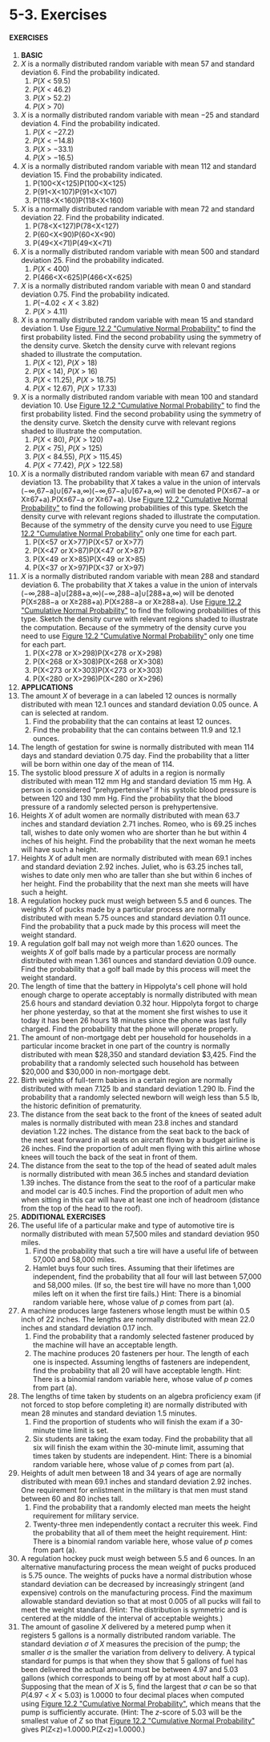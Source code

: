 # 5-3. Exercises



#### EXERCISES

1. **BASIC**
2. _X_ is a normally distributed random variable with mean 57 and standard deviation 6. Find the probability indicated.
   1. _P_\(_X_ &lt; 59.5\)
   2. _P_\(_X_ &lt; 46.2\)
   3. _P_\(_X_ &gt; 52.2\)
   4. _P_\(_X_ &gt; 70\)
3. _X_ is a normally distributed random variable with mean −25 and standard deviation 4. Find the probability indicated.
   1. _P_\(_X_ &lt; −27.2\)
   2. _P_\(_X_ &lt; −14.8\)
   3. _P_\(_X_ &gt; −33.1\)
   4. _P_\(_X_ &gt; −16.5\)
4. _X_ is a normally distributed random variable with mean 112 and standard deviation 15. Find the probability indicated.
   1. P\(100&lt;X&lt;125\)P\(100&lt;X&lt;125\)
   2. P\(91&lt;X&lt;107\)P\(91&lt;X&lt;107\)
   3. P\(118&lt;X&lt;160\)P\(118&lt;X&lt;160\)
5. _X_ is a normally distributed random variable with mean 72 and standard deviation 22. Find the probability indicated.
   1. P\(78&lt;X&lt;127\)P\(78&lt;X&lt;127\)
   2. P\(60&lt;X&lt;90\)P\(60&lt;X&lt;90\)
   3. P\(49&lt;X&lt;71\)P\(49&lt;X&lt;71\)
6. _X_ is a normally distributed random variable with mean 500 and standard deviation 25. Find the probability indicated.
   1. _P_\(_X_ &lt; 400\)
   2. P\(466&lt;X&lt;625\)P\(466&lt;X&lt;625\)
7. _X_ is a normally distributed random variable with mean 0 and standard deviation 0.75. Find the probability indicated.
   1. _P_\(−4.02 &lt; _X_ &lt; 3.82\)
   2. _P_\(_X_ &gt; 4.11\)
8. _X_ is a normally distributed random variable with mean 15 and standard deviation 1. Use [Figure 12.2 "Cumulative Normal Probability"](https://saylordotorg.github.io/text_introductory-statistics/s16-appendix.html) to find the first probability listed. Find the second probability using the symmetry of the density curve. Sketch the density curve with relevant regions shaded to illustrate the computation.
   1. _P_\(_X_ &lt; 12\), _P_\(_X_ &gt; 18\)
   2. _P_\(_X_ &lt; 14\), _P_\(_X_ &gt; 16\)
   3. _P_\(_X_ &lt; 11.25\), _P_\(_X_ &gt; 18.75\)
   4. _P_\(_X_ &lt; 12.67\), _P_\(_X_ &gt; 17.33\)
9. _X_ is a normally distributed random variable with mean 100 and standard deviation 10. Use [Figure 12.2 "Cumulative Normal Probability"](https://saylordotorg.github.io/text_introductory-statistics/s16-appendix.html) to find the first probability listed. Find the second probability using the symmetry of the density curve. Sketch the density curve with relevant regions shaded to illustrate the computation.
   1. _P_\(_X_ &lt; 80\), _P_\(_X_ &gt; 120\)
   2. _P_\(_X_ &lt; 75\), _P_\(_X_ &gt; 125\)
   3. _P_\(_X_ &lt; 84.55\), _P_\(_X_ &gt; 115.45\)
   4. _P_\(_X_ &lt; 77.42\), _P_\(_X_ &gt; 122.58\)
10. _X_ is a normally distributed random variable with mean 67 and standard deviation 13. The probability that _X_ takes a value in the union of intervals \(−∞,67−a\]∪\[67+a,∞\)\(−∞,67−a\]∪\[67+a,∞\) will be denoted P\(X≤67−a  or X≥67+a\).P\(X≤67−a  or X≥67+a\). Use [Figure 12.2 "Cumulative Normal Probability"](https://saylordotorg.github.io/text_introductory-statistics/s16-appendix.html) to find the following probabilities of this type. Sketch the density curve with relevant regions shaded to illustrate the computation. Because of the symmetry of the density curve you need to use [Figure 12.2 "Cumulative Normal Probability"](https://saylordotorg.github.io/text_introductory-statistics/s16-appendix.html) only one time for each part.
    1. P\(X&lt;57  or X&gt;77\)P\(X&lt;57  or X&gt;77\)
    2. P\(X&lt;47  or X&gt;87\)P\(X&lt;47  or X&gt;87\)
    3. P\(X&lt;49  or X&gt;85\)P\(X&lt;49  or X&gt;85\)
    4. P\(X&lt;37  or X&gt;97\)P\(X&lt;37  or X&gt;97\)
11. _X_ is a normally distributed random variable with mean 288 and standard deviation 6. The probability that _X_ takes a value in the union of intervals \(−∞,288−a\]∪\[288+a,∞\)\(−∞,288−a\]∪\[288+a,∞\) will be denoted P\(X≤288−a  or X≥288+a\).P\(X≤288−a  or X≥288+a\). Use [Figure 12.2 "Cumulative Normal Probability"](https://saylordotorg.github.io/text_introductory-statistics/s16-appendix.html) to find the following probabilities of this type. Sketch the density curve with relevant regions shaded to illustrate the computation. Because of the symmetry of the density curve you need to use [Figure 12.2 "Cumulative Normal Probability"](https://saylordotorg.github.io/text_introductory-statistics/s16-appendix.html) only one time for each part.
    1. P\(X&lt;278  or X&gt;298\)P\(X&lt;278  or X&gt;298\)
    2. P\(X&lt;268  or X&gt;308\)P\(X&lt;268  or X&gt;308\)
    3. P\(X&lt;273  or X&gt;303\)P\(X&lt;273  or X&gt;303\)
    4. P\(X&lt;280  or X&gt;296\)P\(X&lt;280  or X&gt;296\)
12. **APPLICATIONS**
13. The amount _X_ of beverage in a can labeled 12 ounces is normally distributed with mean 12.1 ounces and standard deviation 0.05 ounce. A can is selected at random.
    1. Find the probability that the can contains at least 12 ounces.
    2. Find the probability that the can contains between 11.9 and 12.1 ounces.
14. The length of gestation for swine is normally distributed with mean 114 days and standard deviation 0.75 day. Find the probability that a litter will be born within one day of the mean of 114.
15. The systolic blood pressure _X_ of adults in a region is normally distributed with mean 112 mm Hg and standard deviation 15 mm Hg. A person is considered “prehypertensive” if his systolic blood pressure is between 120 and 130 mm Hg. Find the probability that the blood pressure of a randomly selected person is prehypertensive.
16. Heights _X_ of adult women are normally distributed with mean 63.7 inches and standard deviation 2.71 inches. Romeo, who is 69.25 inches tall, wishes to date only women who are shorter than he but within 4 inches of his height. Find the probability that the next woman he meets will have such a height.
17. Heights _X_ of adult men are normally distributed with mean 69.1 inches and standard deviation 2.92 inches. Juliet, who is 63.25 inches tall, wishes to date only men who are taller than she but within 6 inches of her height. Find the probability that the next man she meets will have such a height.
18. A regulation hockey puck must weigh between 5.5 and 6 ounces. The weights _X_ of pucks made by a particular process are normally distributed with mean 5.75 ounces and standard deviation 0.11 ounce. Find the probability that a puck made by this process will meet the weight standard.
19. A regulation golf ball may not weigh more than 1.620 ounces. The weights _X_ of golf balls made by a particular process are normally distributed with mean 1.361 ounces and standard deviation 0.09 ounce. Find the probability that a golf ball made by this process will meet the weight standard.
20. The length of time that the battery in Hippolyta's cell phone will hold enough charge to operate acceptably is normally distributed with mean 25.6 hours and standard deviation 0.32 hour. Hippolyta forgot to charge her phone yesterday, so that at the moment she first wishes to use it today it has been 26 hours 18 minutes since the phone was last fully charged. Find the probability that the phone will operate properly.
21. The amount of non-mortgage debt per household for households in a particular income bracket in one part of the country is normally distributed with mean $28,350 and standard deviation $3,425. Find the probability that a randomly selected such household has between $20,000 and $30,000 in non-mortgage debt.
22. Birth weights of full-term babies in a certain region are normally distributed with mean 7.125 lb and standard deviation 1.290 lb. Find the probability that a randomly selected newborn will weigh less than 5.5 lb, the historic definition of prematurity.
23. The distance from the seat back to the front of the knees of seated adult males is normally distributed with mean 23.8 inches and standard deviation 1.22 inches. The distance from the seat back to the back of the next seat forward in all seats on aircraft flown by a budget airline is 26 inches. Find the proportion of adult men flying with this airline whose knees will touch the back of the seat in front of them.
24. The distance from the seat to the top of the head of seated adult males is normally distributed with mean 36.5 inches and standard deviation 1.39 inches. The distance from the seat to the roof of a particular make and model car is 40.5 inches. Find the proportion of adult men who when sitting in this car will have at least one inch of headroom \(distance from the top of the head to the roof\).
25. **ADDITIONAL EXERCISES**
26. The useful life of a particular make and type of automotive tire is normally distributed with mean 57,500 miles and standard deviation 950 miles.
    1. Find the probability that such a tire will have a useful life of between 57,000 and 58,000 miles.
    2. Hamlet buys four such tires. Assuming that their lifetimes are independent, find the probability that all four will last between 57,000 and 58,000 miles. \(If so, the best tire will have no more than 1,000 miles left on it when the first tire fails.\) Hint: There is a binomial random variable here, whose value of _p_ comes from part \(a\).
27. A machine produces large fasteners whose length must be within 0.5 inch of 22 inches. The lengths are normally distributed with mean 22.0 inches and standard deviation 0.17 inch.
    1. Find the probability that a randomly selected fastener produced by the machine will have an acceptable length.
    2. The machine produces 20 fasteners per hour. The length of each one is inspected. Assuming lengths of fasteners are independent, find the probability that all 20 will have acceptable length. Hint: There is a binomial random variable here, whose value of _p_ comes from part \(a\).
28. The lengths of time taken by students on an algebra proficiency exam \(if not forced to stop before completing it\) are normally distributed with mean 28 minutes and standard deviation 1.5 minutes.
    1. Find the proportion of students who will finish the exam if a 30-minute time limit is set.
    2. Six students are taking the exam today. Find the probability that all six will finish the exam within the 30-minute limit, assuming that times taken by students are independent. Hint: There is a binomial random variable here, whose value of _p_ comes from part \(a\).
29. Heights of adult men between 18 and 34 years of age are normally distributed with mean 69.1 inches and standard deviation 2.92 inches. One requirement for enlistment in the military is that men must stand between 60 and 80 inches tall.
    1. Find the probability that a randomly elected man meets the height requirement for military service.
    2. Twenty-three men independently contact a recruiter this week. Find the probability that all of them meet the height requirement. Hint: There is a binomial random variable here, whose value of _p_ comes from part \(a\).
30. A regulation hockey puck must weigh between 5.5 and 6 ounces. In an alternative manufacturing process the mean weight of pucks produced is 5.75 ounce. The weights of pucks have a normal distribution whose standard deviation can be decreased by increasingly stringent \(and expensive\) controls on the manufacturing process. Find the maximum allowable standard deviation so that at most 0.005 of all pucks will fail to meet the weight standard. \(Hint: The distribution is symmetric and is centered at the middle of the interval of acceptable weights.\)
31. The amount of gasoline _X_ delivered by a metered pump when it registers 5 gallons is a normally distributed random variable. The standard deviation _σ_ of _X_ measures the precision of the pump; the smaller _σ_ is the smaller the variation from delivery to delivery. A typical standard for pumps is that when they show that 5 gallons of fuel has been delivered the actual amount must be between 4.97 and 5.03 gallons \(which corresponds to being off by at most about half a cup\). Supposing that the mean of _X_ is 5, find the largest that _σ_ can be so that _P_\(4.97 &lt; _X_ &lt; 5.03\) is 1.0000 to four decimal places when computed using [Figure 12.2 "Cumulative Normal Probability"](https://saylordotorg.github.io/text_introductory-statistics/s16-appendix.html), which means that the pump is sufficiently accurate. \(Hint: The _z_-score of 5.03 will be the smallest value of _Z_ so that [Figure 12.2 "Cumulative Normal Probability"](https://saylordotorg.github.io/text_introductory-statistics/s16-appendix.html) gives P\(Z&lt;z\)=1.0000.P\(Z&lt;z\)=1.0000.\)

